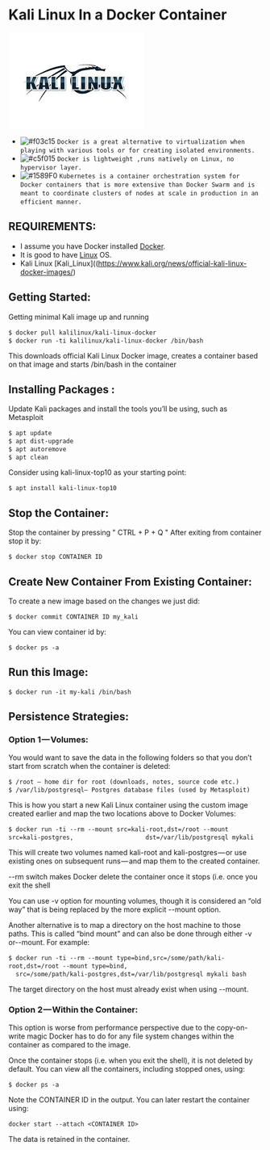 # Kali Linux In a Docker Container

![](pictures/kali_logo.jpeg)



- ![#f03c15](https://placehold.it/15/f03c15/000000?text=+) `Docker is a great alternative to virtualization when playing with various tools or for creating isolated environments.`
- ![#c5f015](https://placehold.it/15/c5f015/000000?text=+) `Docker is lightweight ,runs natively on Linux, no hypervisor layer.`
- ![#1589F0](https://placehold.it/15/1589F0/000000?text=+) `Kubernetes is a container orchestration system for Docker containers that is more extensive than Docker Swarm and is meant to coordinate clusters of nodes at scale in production in an efficient manner.`

## REQUIREMENTS:


- I assume you have Docker installed [Docker](https://www.docker.com/community-edition).
- It is good to have [Linux](https://www.linux.org/) OS.
- Kali Linux [Kali_Linux]((https://www.kali.org/news/official-kali-linux-docker-images/)

## Getting Started:

Getting minimal Kali image up and running

```
$ docker pull kalilinux/kali-linux-docker
$ docker run -ti kalilinux/kali-linux-docker /bin/bash
```
This downloads official Kali Linux Docker image, creates a container based on that image and starts /bin/bash in the container

## Installing Packages :
Update Kali packages and install the tools you’ll be using, such as Metasploit
```
$ apt update
$ apt dist-upgrade
$ apt autoremove
$ apt clean
```
Consider using kali-linux-top10 as your starting point:
```
$ apt install kali-linux-top10
```
## Stop the Container:

Stop the container by pressing " CTRL + P + Q "
After exiting from container stop it by:
```
$ docker stop CONTAINER ID
```
## Create New Container From Existing Container:
To create a new image based on the changes we just did:
```
$ docker commit CONTAINER ID my_kali
```
You can view container id by:
```
$ docker ps -a
```
## Run this Image:
```
$ docker run -it my-kali /bin/bash
```
## Persistence Strategies:
### Option 1 — Volumes:
You would want to save the data in the following folders so that you don’t start from scratch when the container is deleted:
```
$ /root — home dir for root (downloads, notes, source code etc.)
$ /var/lib/postgresql— Postgres database files (used by Metasploit)
```
This is how you start a new Kali Linux container using the custom image created earlier and map the two locations above to Docker Volumes:
```
$ docker run -ti --rm --mount src=kali-root,dst=/root --mount src=kali-postgres,                    dst=/var/lib/postgresql mykali
```
This will create two volumes named kali-root and kali-postgres — or use existing ones on subsequent runs — and map them to the created container.

--rm switch makes Docker delete the container once it stops (i.e. once you exit the shell

You can use -v option for mounting volumes, though it is considered an “old way” that is being replaced by the more explicit --mount option.

Another alternative is to map a directory on the host machine to those paths. This is called “bind mount” and can also be done through either -v or--mount. For example:
```
$ docker run -ti --rm --mount type=bind,src=/some/path/kali-root,dst=/root --mount type=bind,   
  src=/some/path/kali-postgres,dst=/var/lib/postgresql mykali bash
```
The target directory on the host must already exist when using --mount.

### Option 2 — Within the Container:
This option is worse from performance perspective due to the copy-on-write magic Docker has to do for any file system changes within the container as compared to the image.

Once the container stops (i.e. when you exit the shell), it is not deleted by default. You can view all the containers, including stopped ones, using:

```
$ docker ps -a
```
Note the CONTAINER ID in the output. You can later restart the container using:
```
docker start --attach <CONTAINER ID>
```
The data is retained in the container.  